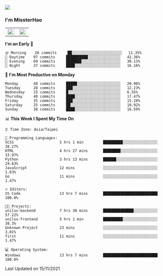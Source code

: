 ![](https://komarev.com/ghpvc/?username=MissterHao&color=ff69b4)

### I'm MissterHao


<!-- Readme stats -->
<!-- https://github.com/anuraghazra/github-readme-stats -->
<table>
<tr>
    <td valign="top" width="50%">
    <img src="https://github-readme-stats.vercel.app/api?username=MissterHao&hide_border=true&show_icons=true&locale=en" align="left" style="width: 100%" />
    </td>
    <td valign="top" width="50%">
    <img src="https://github-readme-stats.vercel.app/api/top-langs?username=MissterHao&hide_border=true&show_icons=true&locale=en&layout=compact" align="left" style="width: 100%" />
    </td>
</tr>
</table>  


<!--START_SECTION:waka-->
**I'm an Early 🐤** 

```text
🌞 Morning    26 commits     ██░░░░░░░░░░░░░░░░░░░░░░░   11.35% 
🌆 Daytime    97 commits     ██████████░░░░░░░░░░░░░░░   42.36% 
🌃 Evening    69 commits     ███████░░░░░░░░░░░░░░░░░░   30.13% 
🌙 Night      37 commits     ████░░░░░░░░░░░░░░░░░░░░░   16.16%

```
📅 **I'm Most Productive on Monday** 

```text
Monday       48 commits     █████░░░░░░░░░░░░░░░░░░░░   20.96% 
Tuesday      28 commits     ███░░░░░░░░░░░░░░░░░░░░░░   12.23% 
Wednesday    15 commits     █░░░░░░░░░░░░░░░░░░░░░░░░   6.55% 
Thursday     40 commits     ████░░░░░░░░░░░░░░░░░░░░░   17.47% 
Friday       35 commits     ███░░░░░░░░░░░░░░░░░░░░░░   15.28% 
Saturday     25 commits     ██░░░░░░░░░░░░░░░░░░░░░░░   10.92% 
Sunday       38 commits     ████░░░░░░░░░░░░░░░░░░░░░   16.59%

```


📊 **This Week I Spent My Time On** 

```text
⌚︎ Time Zone: Asia/Taipei

💬 Programming Languages: 
SCSS                     5 hrs 1 min         █████████░░░░░░░░░░░░░░░░   38.27% 
HTML                     4 hrs 27 mins       ████████░░░░░░░░░░░░░░░░░   33.97% 
Python                   3 hrs 13 mins       ██████░░░░░░░░░░░░░░░░░░░   24.63% 
JavaScript               12 mins             ░░░░░░░░░░░░░░░░░░░░░░░░░   1.63% 
Go                       11 mins             ░░░░░░░░░░░░░░░░░░░░░░░░░   1.47%

🔥 Editors: 
VS Code                  13 hrs 7 mins       █████████████████████████   100.0%

🐱‍💻 Projects: 
uniluv-backend           7 hrs 30 mins       ██████████████░░░░░░░░░░░   57.22% 
uniluv-frontend          5 hrs 1 min         █████████░░░░░░░░░░░░░░░░   38.3% 
Unknown Project          23 mins             ░░░░░░░░░░░░░░░░░░░░░░░░░   3.01% 
first                    11 mins             ░░░░░░░░░░░░░░░░░░░░░░░░░   1.47%

💻 Operating System: 
Windows                  13 hrs 7 mins       █████████████████████████   100.0%

```


 Last Updated on 15/11/2021
<!--END_SECTION:waka-->

<!--
**MissterHao/MissterHao** is a ✨ _special_ ✨ repository because its `README.md` (this file) appears on your GitHub profile.

Here are some ideas to get you started:

- 🔭 I’m currently working on ...
- 🌱 I’m currently learning ...
- 👯 I’m looking to collaborate on ...
- 🤔 I’m looking for help with ...
- 💬 Ask me about ...
- 📫 How to reach me: ...
- 😄 Pronouns: ...
- ⚡ Fun fact: ...
-->
